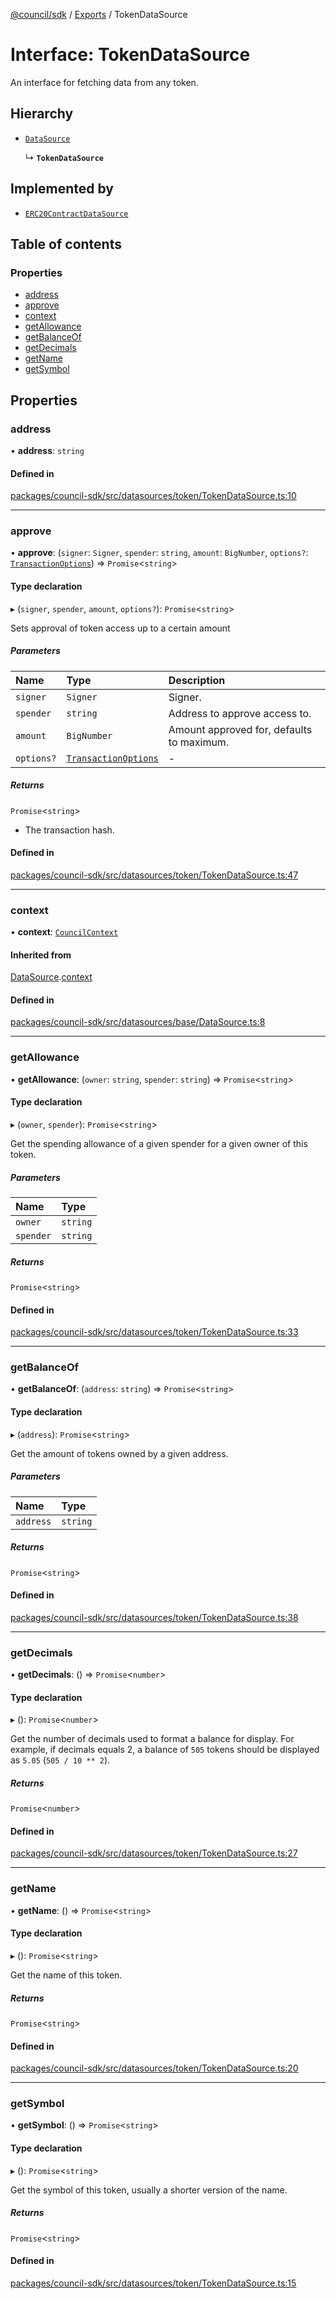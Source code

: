 [@council/sdk](../README.md) / [Exports](../modules.md) / TokenDataSource

# Interface: TokenDataSource

An interface for fetching data from any token.

## Hierarchy

- [`DataSource`](DataSource.md)

  ↳ **`TokenDataSource`**

## Implemented by

- [`ERC20ContractDataSource`](../classes/ERC20ContractDataSource.md)

## Table of contents

### Properties

- [address](TokenDataSource.md#address)
- [approve](TokenDataSource.md#approve)
- [context](TokenDataSource.md#context)
- [getAllowance](TokenDataSource.md#getallowance)
- [getBalanceOf](TokenDataSource.md#getbalanceof)
- [getDecimals](TokenDataSource.md#getdecimals)
- [getName](TokenDataSource.md#getname)
- [getSymbol](TokenDataSource.md#getsymbol)

## Properties

### address

• **address**: `string`

#### Defined in

[packages/council-sdk/src/datasources/token/TokenDataSource.ts:10](https://github.com/element-fi/council-monorepo/blob/c3de473/packages/council-sdk/src/datasources/token/TokenDataSource.ts#L10)

___

### approve

• **approve**: (`signer`: `Signer`, `spender`: `string`, `amount`: `BigNumber`, `options?`: [`TransactionOptions`](TransactionOptions.md)) => `Promise`<`string`\>

#### Type declaration

▸ (`signer`, `spender`, `amount`, `options?`): `Promise`<`string`\>

Sets approval of token access up to a certain amount

##### Parameters

| Name | Type | Description |
| :------ | :------ | :------ |
| `signer` | `Signer` | Signer. |
| `spender` | `string` | Address to approve access to. |
| `amount` | `BigNumber` | Amount approved for, defaults to maximum. |
| `options?` | [`TransactionOptions`](TransactionOptions.md) | - |

##### Returns

`Promise`<`string`\>

- The transaction hash.

#### Defined in

[packages/council-sdk/src/datasources/token/TokenDataSource.ts:47](https://github.com/element-fi/council-monorepo/blob/c3de473/packages/council-sdk/src/datasources/token/TokenDataSource.ts#L47)

___

### context

• **context**: [`CouncilContext`](../classes/CouncilContext.md)

#### Inherited from

[DataSource](DataSource.md).[context](DataSource.md#context)

#### Defined in

[packages/council-sdk/src/datasources/base/DataSource.ts:8](https://github.com/element-fi/council-monorepo/blob/c3de473/packages/council-sdk/src/datasources/base/DataSource.ts#L8)

___

### getAllowance

• **getAllowance**: (`owner`: `string`, `spender`: `string`) => `Promise`<`string`\>

#### Type declaration

▸ (`owner`, `spender`): `Promise`<`string`\>

Get the spending allowance of a given spender for a given owner of this
token.

##### Parameters

| Name | Type |
| :------ | :------ |
| `owner` | `string` |
| `spender` | `string` |

##### Returns

`Promise`<`string`\>

#### Defined in

[packages/council-sdk/src/datasources/token/TokenDataSource.ts:33](https://github.com/element-fi/council-monorepo/blob/c3de473/packages/council-sdk/src/datasources/token/TokenDataSource.ts#L33)

___

### getBalanceOf

• **getBalanceOf**: (`address`: `string`) => `Promise`<`string`\>

#### Type declaration

▸ (`address`): `Promise`<`string`\>

Get the amount of tokens owned by a given address.

##### Parameters

| Name | Type |
| :------ | :------ |
| `address` | `string` |

##### Returns

`Promise`<`string`\>

#### Defined in

[packages/council-sdk/src/datasources/token/TokenDataSource.ts:38](https://github.com/element-fi/council-monorepo/blob/c3de473/packages/council-sdk/src/datasources/token/TokenDataSource.ts#L38)

___

### getDecimals

• **getDecimals**: () => `Promise`<`number`\>

#### Type declaration

▸ (): `Promise`<`number`\>

Get the number of decimals used to format a balance for display. For
example, if decimals equals 2, a balance of `505` tokens should be
displayed as `5.05` (`505 / 10 ** 2`).

##### Returns

`Promise`<`number`\>

#### Defined in

[packages/council-sdk/src/datasources/token/TokenDataSource.ts:27](https://github.com/element-fi/council-monorepo/blob/c3de473/packages/council-sdk/src/datasources/token/TokenDataSource.ts#L27)

___

### getName

• **getName**: () => `Promise`<`string`\>

#### Type declaration

▸ (): `Promise`<`string`\>

Get the name of this token.

##### Returns

`Promise`<`string`\>

#### Defined in

[packages/council-sdk/src/datasources/token/TokenDataSource.ts:20](https://github.com/element-fi/council-monorepo/blob/c3de473/packages/council-sdk/src/datasources/token/TokenDataSource.ts#L20)

___

### getSymbol

• **getSymbol**: () => `Promise`<`string`\>

#### Type declaration

▸ (): `Promise`<`string`\>

Get the symbol of this token, usually a shorter version of the name.

##### Returns

`Promise`<`string`\>

#### Defined in

[packages/council-sdk/src/datasources/token/TokenDataSource.ts:15](https://github.com/element-fi/council-monorepo/blob/c3de473/packages/council-sdk/src/datasources/token/TokenDataSource.ts#L15)

